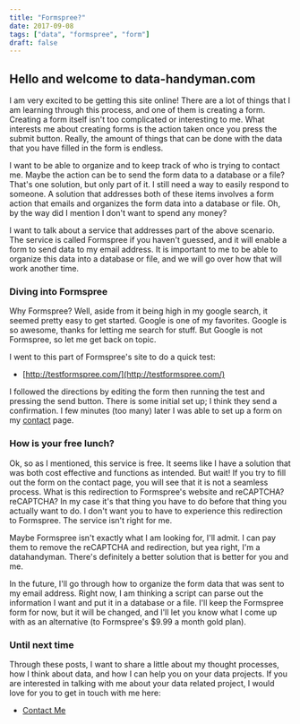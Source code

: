 ```yaml
---
title: "Formspree?"
date: 2017-09-08
tags: ["data", "formspree", "form"]
draft: false
---
```


## Hello and welcome to data-handyman.com

I am very excited to be getting this site online!  There are a lot of things
that I am learning through this process, and one of them is creating a form.
Creating a form itself isn't too complicated or interesting to me.  What
interests me about creating forms is the action taken once you press the submit
button.  Really, the amount of things that can be done with the data that you
have filled in the form is endless.  

I want to be able to organize and to keep track of who is trying to
contact me.  Maybe the action can be to send the form data to a database or a
file?  That's one solution, but only part of it.  I still need a way to easily
respond to someone.  A solution that addresses both of these items involves a
form action that emails and organizes the form data into a database or
file.  Oh, by the way did I mention I don't want to spend any money?

I want to talk about a service that addresses part of the above scenario.  
The service is called Formspree if you haven't guessed, and it will enable
a form to send data to my email address.  It is important to me to be able to
organize this data into a database or file, and we will go over how that will
work another time.

### Diving into Formspree

Why Formspree?  Well, aside from it being high in my google search, it seemed
pretty easy to get started.  Google is one of my favorites.  Google is so
awesome, thanks for letting me search for stuff.  But Google is not Formspree,
so let me get back on topic.

I went to this part of Formspree's site to do a quick test:

* [http://testformspree.com/](http://testformspree.com/)

I followed the directions by editing the form then running the test and pressing
the send button.  There is some initial set up; I think they send a
confirmation.  I few minutes (too many) later I was able to set up a form on my
[contact](/contact/) page.

### How is your free lunch?

Ok, so as I mentioned, this service is free.  It seems like I have a solution
that was both cost effective and functions as intended.  But wait!  If you
try to fill out the form on the contact page, you will see that it is not a
seamless process.  What is this redirection to Formspree's website and
reCAPTCHA?  reCAPTCHA?  In my case it's that thing you have to do before that
thing you actually want to do. I don't want you to have to experience this
redirection to Formspree.  The service isn't right for me.

Maybe Formspree isn't exactly what I am looking for, I'll admit.  I can pay them
to remove the reCAPTCHA and redirection, but yea right, I'm a datahandyman.
There's definitely a better solution that is better for you and me.

In the future, I'll go through how to organize the form data that was sent to my
email address.  Right now, I am thinking a script can parse out the information
I want and put it in a database or a file.  I'll keep the Formspree form for
now, but it will be changed, and I'll let you know what I come up with as an
alternative (to Formspree's $9.99 a month gold plan).

### Until next time

Through these posts, I want to share a little about my thought processes,
how I think about data, and how I can help you on your data projects.  If you
are interested in talking with me about your data related project, I would love
for you to get in touch with me here:

* [Contact Me](/contact/)
